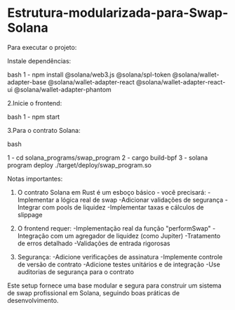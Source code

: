 # Estrutura-modularizada-para-Swap-Solana

Para executar o projeto:

Instale dependências:

bash
1 - npm install @solana/web3.js @solana/spl-token @solana/wallet-adapter-base @solana/wallet-adapter-react @solana/wallet-adapter-react-ui @solana/wallet-adapter-phantom

2.Inicie o frontend:

bash
1 - npm start

3.Para o contrato Solana:

bash

1 - cd solana_programs/swap_program
2 - cargo build-bpf
3 - solana program deploy ./target/deploy/swap_program.so

Notas importantes:

1. O contrato Solana em Rust é um esboço básico - você precisará:
      -Implementar a lógica real de swap
      -Adicionar validações de segurança
      -Integrar com pools de liquidez
      -Implementar taxas e cálculos de slippage
   
2. O frontend requer:
      -Implementação real da função "performSwap"
      -Integração com um agregador de liquidez (como Jupiter)
      -Tratamento de erros detalhado
      -Validações de entrada rigorosas
   
3. Segurança:
      -Adicione verificações de assinatura
      -Implemente controle de versão de contrato
      -Adicione testes unitários e de integração
      -Use auditorias de segurança para o contrato
   
Este setup fornece uma base modular e segura para construir um sistema de swap profissional em Solana, seguindo boas práticas de desenvolvimento.
